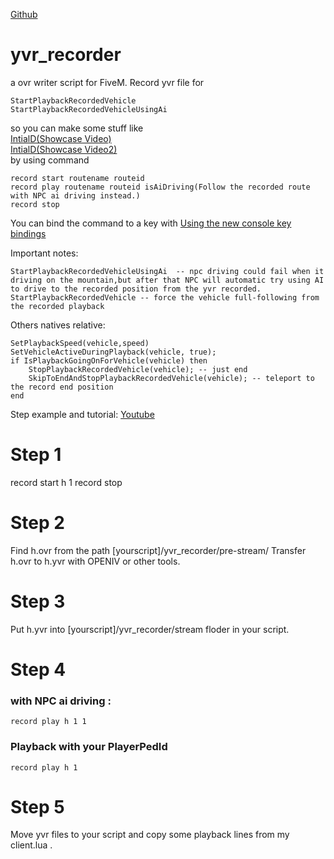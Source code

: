 [Github](https://github.com/negbook/yvr_recorder) 
# yvr_recorder
a ovr writer script for FiveM.
Record yvr file for 
```
StartPlaybackRecordedVehicle
StartPlaybackRecordedVehicleUsingAi
```

so you can make some stuff like   
[IntialD(Showcase Video)](https://www.youtube.com/watch?v=hicW1YeqAG4])  
[IntialD(Showcase Video2)](https://www.youtube.com/watch?v=YaD424ukZKw)  
by using command
```
record start routename routeid
record play routename routeid isAiDriving(Follow the recorded route with NPC ai driving instead.)
record stop
```

You can bind the command to a key with [Using the new console key bindings](https://cookbook.fivem.net/2020/01/06/using-the-new-console-key-bindings/)

Important notes:
```
StartPlaybackRecordedVehicleUsingAi  -- npc driving could fail when it driving on the mountain,but after that NPC will automatic try using AI to drive to the recorded position from the yvr recorded.
StartPlaybackRecordedVehicle -- force the vehicle full-following from the recorded playback 
```

Others natives relative:
```
SetPlaybackSpeed(vehicle,speed)
SetVehicleActiveDuringPlayback(vehicle, true);
if IsPlaybackGoingOnForVehicle(vehicle) then
	StopPlaybackRecordedVehicle(vehicle); -- just end
	SkipToEndAndStopPlaybackRecordedVehicle(vehicle); -- teleport to the record end position
end
```

Step example and tutorial:
[Youtube](https://www.youtube.com/watch?v=gsCJl7Us-1A)
# Step 1
record start h 1
record stop 
# Step 2 
Find h.ovr from the path [yourscript]/yvr_recorder/pre-stream/
Transfer h.ovr to h.yvr with OPENIV or other tools.
# Step 3 
Put h.yvr into [yourscript]/yvr_recorder/stream floder in your script.
# Step 4 
### with NPC ai driving :
```
record play h 1 1
```
### Playback with your PlayerPedId
```
record play h 1
```
# Step 5 
Move yvr files to your script and copy some playback lines from my client.lua .  
